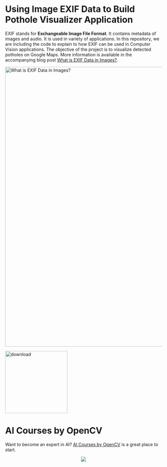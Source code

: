 # Using Image EXIF Data to Build Pothole Visualizer Application

EXIF stands for **Exchangeable Image File Format**. It contains metadata of images and audio. It is used in variety of applications. In this repository, we are including the code to explain to how EXIF can be used in Computer Vision applications. The objective of the project is to visualize detected potholes on Google Maps. More information is available in the accompanying blog post [What is EXIF Data in Images?](https://www.learnopencv.com/what-is-exif-data-in-images/).

<img src="https://learnopencv.com/wp-content/uploads/2022/11/exif-data-images-feature-image-pothole-visualizer.gif" alt="What is EXIF Data in Images?" width="900">

[<img src="https://learnopencv.com/wp-content/uploads/2022/07/download-button-e1657285155454.png" alt="download" width="200">](https://www.dropbox.com/scl/fo/yyu8bpxiu2qw3ce4pgksx/h?dl=1&rlkey=bbh0x50pk76rdzd299uo0bzhz)

# AI Courses by OpenCV

Want to become an expert in AI? [AI Courses by OpenCV](https://opencv.org/courses/) is a great place to start. 

<a href="https://opencv.org/courses/">
<p align="center"> 
<img src="https://learnopencv.com/wp-content/uploads/2023/01/AI-Courses-By-OpenCV-Github.png">
</p>
</a>
